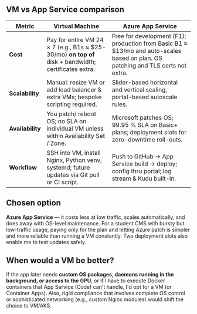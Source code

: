 ## VM vs App Service comparison

| Metric | Virtual Machine | Azure App Service |
|--------|-----------------|-------------------|
| **Cost** | Pay for entire VM 24 × 7 (e.g., B1s ≈ $25-30/mo) **on top of** disk + bandwidth; certificates extra. | Free for development (F1); production from Basic B1 ≈ $13/mo and auto-scales based on plan. OS patching and TLS certs not extra.
| **Scalability** | Manual: resize VM or add load balancer & extra VMs; bespoke scripting required. | Slider-based horizontal and vertical scaling, portal-based autoscale rules. |
| **Availability** | You patch/ reboot OS; no SLA on individual VM unless within Availability Set / Zone. | Microsoft patches OS; 99.95 % SLA on Basic+ plans; deployment slots for zero-downtime roll-outs.
| **Workflow** | SSH into VM, install Nginx, Python venv, systemd; future updates via Git pull or CI script. | Push to GitHub → App Service build → deploy; config thru portal; log stream & Kudu built-in.

## Chosen option

**Azure App Service** — it costs less at low traffic, scales automatically, and does away with OS-level maintenance. For a student CMS with bursty but low-traffic usage, paying only for the plan and letting Azure patch is simpler and more reliable than running a VM constantly. Two deployment slots also enable me to test updates safely.

## When would a VM be better?

If the app later needs **custom OS packages, daemons running in the background, or access to the GPU**, or if I have to execute Docker containers that App Service (Code) can't handle, I'd opt for a VM (or Container Apps). Also, rigid compliance that involves complete OS control or sophisticated networking (e.g., custom Nginx modules) would shift the choice to VM/AKS.